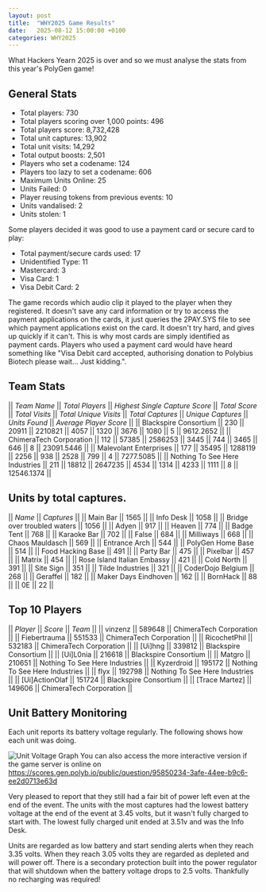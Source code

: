 ```yaml
---
layout: post
title:  "WHY2025 Game Results"
date:   2025-08-12 15:00:00 +0100
categories: WHY2025
---
```


What Hackers Yearn 2025 is over and so we must analyse the stats from this year's PolyGen game!

## General Stats

- Total players: 730
- Total players scoring over 1,000 points: 496
- Total players score: 8,732,428
- Total unit captures: 13,902
- Total unit visits: 14,292
- Total output boosts: 2,501
- Players who set a codename: 124
- Players too lazy to set a codename: 606
- Maximum Units Online: 25
- Units Failed: 0
- Player reusing tokens from previous events: 10
- Units vandalised: 2
- Units stolen: 1

Some players decided it was good to use a payment card or secure card to play:
- Total payment/secure cards used: 17
- Unidentified Type: 11
- Mastercard: 3
- Visa Card: 1
- Visa Debit Card: 2

The game records which audio clip it played to the player when they registered.  It doesn't save any card information or try to access the payment applications on the cards, it just queries the 2PAY.SYS file to see which payment applications exist on the card.  It doesn't try hard, and gives up quickly if it can't.  This is why most cards are simply identified as payment cards.  Players who used a payment card would have heard something like "Visa Debit card accepted, authorising donation to Polybius Biotech please wait... Just kidding.".

## Team Stats

|| *Team Name* || *Total Players* || *Highest Single Capture Score* || *Total Score* || *Total Visits* || *Total Unique Visits* || *Total Captures* || *Unique Captures* || *Units Found* || *Average Player Score* ||
|| Blackspire Consortium || 230 || 20911 || 2210821 || 4057 || 1320 || 3676 || 1080 || 5 || 9612.2652 ||
|| ChimeraTech Corporation || 112 || 57385 || 2586253 || 3445 || 744 || 3465 || 646 || 8 || 23091.5446 ||
|| Malevolant Enterprises || 177 || 35495 || 1288119 || 2256 || 938 || 2528 || 799 || 4 || 7277.5085 ||
|| Nothing To See Here Industries || 211 || 18812 || 2647235 || 4534 || 1314 || 4233 || 1111 || 8 || 12546.1374 ||

## Units by total captures.

|| *Name* || *Captures* ||
|| Main Bar || 1565 ||
|| Info Desk || 1058 ||
|| Bridge over troubled waters || 1056 ||
|| Adyen || 917 ||
|| Heaven || 774 ||
|| Badge Tent || 768 ||
|| Karaoke Bar || 702 ||
|| False || 684 ||
|| Milliways || 668 ||
|| Chaos Mauldasch || 569 ||
|| Entrance Arch || 544 ||
|| PolyGen Home Base || 514 ||
|| Food Hacking Base || 491 ||
|| Party Bar || 475 ||
|| Pixelbar || 457 ||
|| Matrix || 454 ||
|| Rose Island Italian Embassy || 421 ||
|| Cold North || 391 ||
|| Site Sign || 351 ||
|| Tilde Industries || 321 ||
|| CoderDojo Belgium || 268 ||
|| Geraffel || 182 ||
|| Maker Days Eindhoven || 162 ||
|| BornHack || 88 ||
|| 0E || 22 ||

## Top 10 Players

|| *Player* || *Score* || *Team* ||
|| vinzenz || 589648 || ChimeraTech Corporation ||
|| Fiebertrauma || 551533 || ChimeraTech Corporation ||
|| RicochetPhil || 532183 || ChimeraTech Corporation ||
|| [Ui]hng || 339812 || Blackspire Consortium ||
|| [Ui]L0nia || 216618 || Blackspire Consortium ||
|| Matgro || 210651 || Nothing To See Here Industries ||
|| Kyzerdroid || 195172 || Nothing To See Here Industries ||
|| flyx || 192798 || Nothing To See Here Industries ||
|| [Ui]ActionOlaf || 151724 || Blackspire Consortium ||
|| [Trace Martez] || 149606 || ChimeraTech Corporation ||

## Unit Battery Monitoring

Each unit reports its battery voltage regularly.  The following shows how each unit was doing.

![Unit Voltage Graph](https://gen.polyb.io/assets/img/WHY2025Voltage.png "Unit Voltage History")
You can also access the more interactive version if the game server is online on <https://scores.gen.polyb.io/public/question/95850234-3afe-44ee-b9c6-ee2d0713e63d>

Very pleased to report that they still had a fair bit of power left even at the end of the event.  The units with the most captures had the lowest battery voltage at the end of the event at 3.45 volts, but it wasn't fully charged to start with. The lowest fully charged unit ended at 3.51v and was the Info Desk.

Units are regarded as low battery and start sending alerts when they reach 3.35 volts.  When they reach 3.05 volts they are regarded as depleted and will power off.  There is a secondary protection built into the power regulator that will shutdown when the battery voltage drops to 2.5 volts.  Thankfully no recharging was required!

